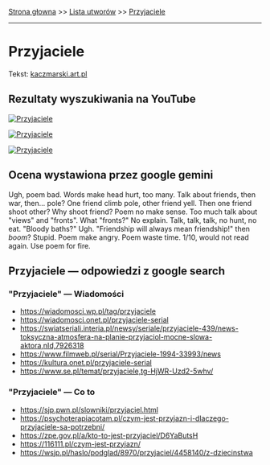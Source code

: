 [Strona głowna](../index.md) >> [Lista utworów](../list.md) >> [Przyjaciele](491.md)

---

# Przyjaciele

Tekst: [kaczmarski.art.pl](https://www.kaczmarski.art.pl/tworczosc/wiersze/przyjaciele/)

## Rezultaty wyszukiwania na YouTube

[![Przyjaciele](http://img.youtube.com/vi/a8pFEEiSFPU/0.jpg)](https://www.youtube.com/watch?v=a8pFEEiSFPU "Jacek Kaczmarski - Przyjaciele - YouTube")

[![Przyjaciele](http://img.youtube.com/vi/uAB3GS0E_m4/0.jpg)](https://www.youtube.com/watch?v=uAB3GS0E_m4 "Jacek Kaczmarski - Przyśpiewka bylejaka o europejskości Polaka - YouTube")

[![Przyjaciele](http://img.youtube.com/vi/wdvtAFWQusY/0.jpg)](https://www.youtube.com/watch?v=wdvtAFWQusY "Jacek Kaczmarski - Przyjaciele - YouTube")

## Ocena wystawiona przez google gemini

Ugh, poem bad. Words make head hurt, too many. Talk about friends, then war, then... pole? One friend climb pole, other friend yell. Then one friend shoot other? Why shoot friend? Poem no make sense. Too much talk about "views" and "fronts". What "fronts?" No explain. Talk, talk, talk, no hunt, no eat. "Bloody baths?" Ugh. "Friendship will always mean friendship!" then *boom*? Stupid. Poem make angry. Poem waste time. 1/10, would not read again. Use poem for fire.


## Przyjaciele — odpowiedzi z google search

### "Przyjaciele" — Wiadomości

 - <https://wiadomosci.wp.pl/tag/przyjaciele>
 - <https://wiadomosci.onet.pl/przyjaciele-serial>
 - <https://swiatseriali.interia.pl/newsy/seriale/przyjaciele-439/news-toksyczna-atmosfera-na-planie-przyjaciol-mocne-slowa-aktora,nId,7926318>
 - <https://www.filmweb.pl/serial/Przyjaciele-1994-33993/news>
 - <https://kultura.onet.pl/przyjaciele-serial>
 - <https://www.se.pl/temat/przyjaciele,tg-HjWR-Uzd2-5whv/>

### "Przyjaciele" — Co to

 - <https://sjp.pwn.pl/slowniki/przyjaciel.html>
 - <https://psychoterapiacotam.pl/czym-jest-przyjazn-i-dlaczego-przyjaciele-sa-potrzebni/>
 - <https://zpe.gov.pl/a/kto-to-jest-przyjaciel/D6YaButsH>
 - <https://116111.pl/czym-jest-przyjazn/>
 - <https://wsjp.pl/haslo/podglad/8970/przyjaciel/4458140/z-dziecinstwa>

